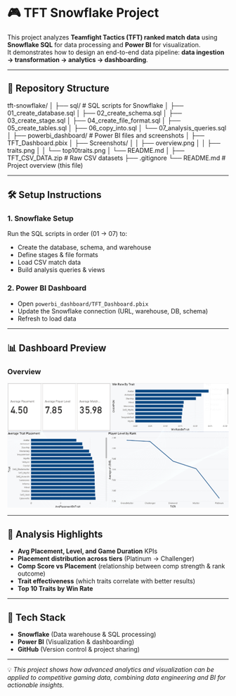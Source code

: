 # 🎮 TFT Snowflake Project

This project analyzes **Teamfight Tactics (TFT) ranked match data** using **Snowflake SQL** for data processing and **Power BI** for visualization.  
It demonstrates how to design an end-to-end data pipeline: **data ingestion → transformation → analytics → dashboarding**.

---

## 📂 Repository Structure


tft-snowflake/
│
├── sql/ # SQL scripts for Snowflake
│ ├── 01_create_database.sql
│ ├── 02_create_schema.sql
│ ├── 03_create_stage.sql
│ ├── 04_create_file_format.sql
│ ├── 05_create_tables.sql
│ ├── 06_copy_into.sql
│ └── 07_analysis_queries.sql
│
├── powerbi_dashboard/ # Power BI files and screenshots
│ ├── TFT_Dashboard.pbix
│ ├── Screenshots/
│ │ ├── overview.png
│ │ ├── traits.png
│ │ └── top10traits.png
│ └── README.md
│
├── TFT_CSV_DATA.zip # Raw CSV datasets
├── .gitignore
└── README.md # Project overview (this file)


---

## 🛠 Setup Instructions

### 1. Snowflake Setup
Run the SQL scripts in order (01 → 07) to:  
- Create the database, schema, and warehouse  
- Define stages & file formats  
- Load CSV match data  
- Build analysis queries & views  

### 2. Power BI Dashboard
- Open `powerbi_dashboard/TFT_Dashboard.pbix`  
- Update the Snowflake connection (URL, warehouse, DB, schema)  
- Refresh to load data  

---

## 📊 Dashboard Preview

### Overview
![Overview](powerbi_dashboard/Screenshots/Dashboard.png)

---

## 🔎 Analysis Highlights
- **Avg Placement, Level, and Game Duration** KPIs  
- **Placement distribution across tiers** (Platinum → Challenger)  
- **Comp Score vs Placement** (relationship between comp strength & rank outcome)  
- **Trait effectiveness** (which traits correlate with better results)  
- **Top 10 Traits by Win Rate**  

---

## 🚀 Tech Stack
- **Snowflake** (Data warehouse & SQL processing)  
- **Power BI** (Visualization & dashboarding)  
- **GitHub** (Version control & project sharing)  

---

💡 *This project shows how advanced analytics and visualization can be applied to competitive gaming data, combining data engineering and BI for actionable insights.*

